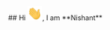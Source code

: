<div align = "centre">## Hi <img src="https://raw.githubusercontent.com/ABSphreak/ABSphreak/master/gifs/Hi.gif" width="30px">, I am **Nishant** </div>

